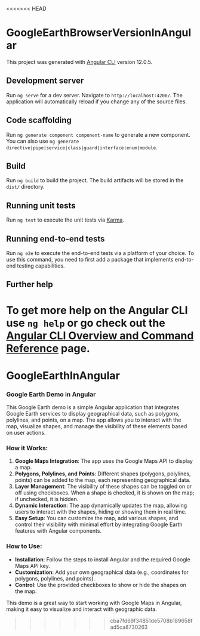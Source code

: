 <<<<<<< HEAD
# GoogleEarthBrowserVersionInAngular

This project was generated with [Angular CLI](https://github.com/angular/angular-cli) version 12.0.5.

## Development server

Run `ng serve` for a dev server. Navigate to `http://localhost:4200/`. The application will automatically reload if you change any of the source files.

## Code scaffolding

Run `ng generate component component-name` to generate a new component. You can also use `ng generate directive|pipe|service|class|guard|interface|enum|module`.

## Build

Run `ng build` to build the project. The build artifacts will be stored in the `dist/` directory.

## Running unit tests

Run `ng test` to execute the unit tests via [Karma](https://karma-runner.github.io).

## Running end-to-end tests

Run `ng e2e` to execute the end-to-end tests via a platform of your choice. To use this command, you need to first add a package that implements end-to-end testing capabilities.

## Further help

To get more help on the Angular CLI use `ng help` or go check out the [Angular CLI Overview and Command Reference](https://angular.io/cli) page.
=======
# GoogleEarthInAngular
### Google Earth Demo in Angular

This Google Earth demo is a simple Angular application that integrates Google Earth services to display geographical data, such as polygons, polylines, and points, on a map. The app allows you to interact with the map, visualize shapes, and manage the visibility of these elements based on user actions.

### How it Works:
1. **Google Maps Integration**: The app uses the Google Maps API to display a map.
2. **Polygons, Polylines, and Points**: Different shapes (polygons, polylines, points) can be added to the map, each representing geographical data.
3. **Layer Management**: The visibility of these shapes can be toggled on or off using checkboxes. When a shape is checked, it is shown on the map; if unchecked, it is hidden.
4. **Dynamic Interaction**: The app dynamically updates the map, allowing users to interact with the shapes, hiding or showing them in real time.
5. **Easy Setup**: You can customize the map, add various shapes, and control their visibility with minimal effort by integrating Google Earth features with Angular components.

### How to Use:
- **Installation**: Follow the steps to install Angular and the required Google Maps API key.
- **Customization**: Add your own geographical data (e.g., coordinates for polygons, polylines, and points).
- **Control**: Use the provided checkboxes to show or hide the shapes on the map.

This demo is a great way to start working with Google Maps in Angular, making it easy to visualize and interact with geographic data.

>>>>>>> cba7fd69f34851de5708b189658fad5ca8730263
